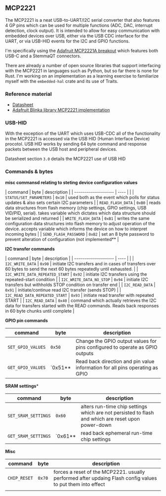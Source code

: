 ## MCP2221

The MCP2221 is a neat USB-to-UART/I2C serial converter that also features 4 GP pins which can be used for multiple functions (ADC, DAC, interrupt detection, clock output). It is intended to allow for easy communication with embedded devices over USB, either via the USB CDC interface for the UART, or via USB-HID events for the I2C and GPIO functions.

I'm specifically using the [Adafruit MCP2221A breakout](https://www.adafruit.com/product/4471) which features both USB-C and a StemmaQT connectors. 

There are already a number of open source libraries that support interfacing with the MCP2221 in languages such as Python, but so far there is none for Rust. I'm working on an implementation as a learning exercise to familiarize myself with the `embedded-hal` crate and its use of Traits.

### Reference material

* [Datasheet](https://ww1.microchip.com/downloads/en/DeviceDoc/20005565C.pdf)
* [Adafruit Blinka library MCP2221 implementation](https://github.com/adafruit/Adafruit_Blinka/blob/master/src/adafruit_blinka/microcontroller/mcp2221/mcp2221.py)

### USB-HID

With the exception of the UART which uses USB-CDC all of the functionality in the MCP2221 is accessed via the USB HID (Human Interface Device) procotol. USB HID works by sending 64 byte command and response packets between the USB host and peripheral devices.

Datasheet section `3.0` details the MCP2221 use of USB HID

### Commands & bytes

**misc commansd relating to steting device configuration values**

| command                         | byte   | description                                                                                                                                                                       |
| --------------------            | ----   |                                                                                                                                                                                   |
| `STATUS/SET_PARAMETERS`         | `0x10` | used both as the event which polls for status updates & also sets certain I2C parameters                                                                                          |
| `READ_FLASH_DATA`               | `0xB0` | reads data structures from flash memory (chip settings, GPIO settings, USB VID/PID, serial). takes variable which dictates which data structure should be serialized and returned |
| `WRITE_FLASH_DATA`              | `0xB1` | writes the same configuration data structures into flash memory to adjust operation of the device. accepts variable which informs the device on how to interpret incoming bytes   |
| `SEND_FLASH_PASSWORD`           | `0xB2` | set an 8 byte password to prevent alteration of configuration (not implemented**                                                                                                   |

**I2C transfer commands**

| command                         | byte   | description                                                                                                                                                                       |
| --------------------            | ----   |                                                                                                                                                                                   |
| `I2C_WRITE_DATA`                | `0x90` | initiate I2C transfers and in cases of transfers over 60 bytes to send the next 60 bytes repeatedly until exhausted.                                                              |
| `I2C_WRITE_DATA_REPEATED_START` | `0x92` | initiate I2C transfers using the repeated-start condition                                                                                                                         |
| `I2C_WRITE_DATA_NO_STOP`        | `0x94` | initiate I2C transfers but withholds STOP condition on transfer end                                                                                                               |
| `I2C_READ_DATA`                 | `0x91` | initiate/continue read I2C transfer (sends STOP)                                                                                                                                  |
| `I2C_READ_DATA_REPEATED_START`  | `0x93` | initiate read transfer with repeated START                                                                                                                                        |
| `I2C_READ_DATA`                 | `0x40` | command which actually retrieves the I2C data for transfers started with the READ commands. Reads back responses in 60 byte chunks until complete                                 |

**GPIO pin commands**

| command           | byte   | description                                                                  |
|-------------------|--------|------------------------------------------------------------------------------|
| `SET_GPIO_VALUES` | `0x50` | Change the GPIO output values for pins configured to operate as GPIO outputs |
| `GET_GPIO_VALUES` | `0x51** | Read back direction and pin value information for all pins operating as GPIO |

**SRAM settings***

| command             | byte   | description                                                                                        |
|---------------------|--------|----------------------------------------------------------------------------------------------------|
| `SET_SRAM_SETTINGS` | `0x60` | alters run-time chip settings which are not persisted to flash and which are reset upon power-down |
| `GET_SRAM_SETTINGS` | `0x61** | read back ephemeral run-time chip settings                                                         |


**Misc**

| command      | byte   | description                                                                                                |
|--------------|--------|------------------------------------------------------------------------------------------------------------|
| `CHIP_RESET` | `0x70` | forces a reset of the MCP2221. usually performed after updaing Flash config values to put them into effect |
|              |        |                                                                                                            |
